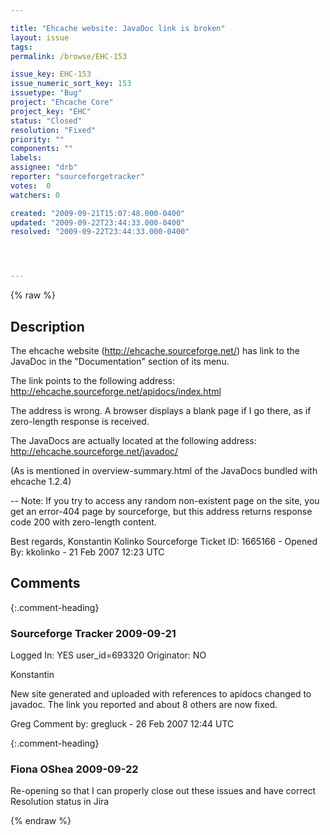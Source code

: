 ```yaml
---

title: "Ehcache website: JavaDoc link is broken"
layout: issue
tags: 
permalink: /browse/EHC-153

issue_key: EHC-153
issue_numeric_sort_key: 153
issuetype: "Bug"
project: "Ehcache Core"
project_key: "EHC"
status: "Closed"
resolution: "Fixed"
priority: ""
components: ""
labels: 
assignee: "drb"
reporter: "sourceforgetracker"
votes:  0
watchers: 0

created: "2009-09-21T15:07:48.000-0400"
updated: "2009-09-22T23:44:33.000-0400"
resolved: "2009-09-22T23:44:33.000-0400"




---
```


{% raw %}

## Description

<div markdown="1" class="description">

The ehcache website (http://ehcache.sourceforge.net/) has link to the JavaDoc in the "Documentation" section of its menu.

The link points to the following address:
http://ehcache.sourceforge.net/apidocs/index.html

The address is wrong. A browser displays a blank page if I go there, as if zero-length response is received.

The JavaDocs are actually located at the following address:
http://ehcache.sourceforge.net/javadoc/

(As is mentioned in overview-summary.html of the JavaDocs bundled with ehcache 1.2.4)

--
Note: If you try to access any random non-existent page on the site, you get an error-404 page by sourceforge, but this address returns response code 200 with zero-length content.

Best regards,
Konstantin Kolinko
Sourceforge Ticket ID: 1665166 - Opened By: kkolinko - 21 Feb 2007 12:23 UTC

</div>

## Comments


{:.comment-heading}
### **Sourceforge Tracker** <span class="date">2009-09-21</span>

<div markdown="1" class="comment">

Logged In: YES 
user\_id=693320
Originator: NO

Konstantin

New site generated and uploaded with references to apidocs changed to javadoc. The link you reported and about 8 others are now fixed.

Greg
Comment by: gregluck - 26 Feb 2007 12:44 UTC

</div>


{:.comment-heading}
### **Fiona OShea** <span class="date">2009-09-22</span>

<div markdown="1" class="comment">

Re-opening so that I can properly close out these issues and have correct Resolution status in Jira

</div>



{% endraw %}
